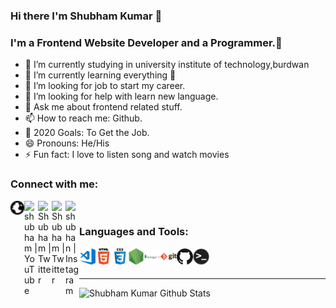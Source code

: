 ### Hi there I'm Shubham Kumar 👋

### I'm a Frontend Website Developer and a Programmer.👋

- 🔭 I’m currently studying in university institute of technology,burdwan
- 🌱 I’m currently learning everything 🤣
- 👯 I’m looking for job to start my career.
- 🤔 I’m looking for help with learn new language.
- 💬 Ask me about frontend related stuff.
- 📫 How to reach me: Github.
- 🥅 2020 Goals: To Get the Job.
- 😄 Pronouns: He/His
- ⚡ Fun fact: I love to listen song and watch movies

### Connect with me:

[<img align="left" alt="Shubham.com" width="22px" src="https://raw.githubusercontent.com/iconic/open-iconic/master/svg/globe.svg" />][website]
[<img align="left" alt="shubham | YouTube" width="22px" src="https://cdn.jsdelivr.net/npm/simple-icons@v3/icons/youtube.svg" />][youtube]
<!-- [<img align="left" alt="shubham | LinkedIn" width="22px" src="https://cdn.jsdelivr.net/npm/simple-icons@v3/icons/LinkedIn.svg" />][LinkedIn] -->
[<img align="left" alt="Shubham | Twitter" width="22px" src="https://cdn.jsdelivr.net/npm/simple-icons@v3/icons/twitter.svg" />][twitter]
[<img align="left" alt="Shubham | Twitter" width="22px" src="https://cdn.jsdelivr.net/npm/simple-icons@v3/icons/facebook.svg" />][facebook]
[<img align="left" alt="shubhan | Instagram" width="22px" src="https://cdn.jsdelivr.net/npm/simple-icons@v3/icons/instagram.svg" />][instagram]

<br />

### Languages and Tools:

<img align="left" alt="Visual Studio Code" width="26px" src="https://raw.githubusercontent.com/github/explore/80688e429a7d4ef2fca1e82350fe8e3517d3494d/topics/visual-studio-code/visual-studio-code.png" />
<img align="left" alt="HTML5" width="26px" src="https://raw.githubusercontent.com/github/explore/80688e429a7d4ef2fca1e82350fe8e3517d3494d/topics/html/html.png" />
<img align="left" alt="CSS3" width="26px" src="https://raw.githubusercontent.com/github/explore/80688e429a7d4ef2fca1e82350fe8e3517d3494d/topics/css/css.png" />
<!--[<img align="left" alt="Sass" width="26px" src="https://raw.githubusercontent.com/github/explore/80688e429a7d4ef2fca1e82350fe8e3517d3494d/topics/sass/sass.png" />][cssplaylist] -->
<!--<img align="left" alt="JavaScript" width="26px" src="https://raw.githubusercontent.com/github/explore/80688e429a7d4ef2fca1e82350fe8e3517d3494d/topics/javascript/javascript.png" />-->
<!-- [<img align="left" alt="React" width="26px" src="https://raw.githubusercontent.com/github/explore/80688e429a7d4ef2fca1e82350fe8e3517d3494d/topics/react/react.png" />][pizzaseries] -->
<!-- [<img align="left" alt="Gatsby" width="26px" src="https://raw.githubusercontent.com/github/explore/e94815998e4e0713912fed477a1f346ec04c3da2/topics/gatsby/gatsby.png" />][webdevplaylist]
[<img align="left" alt="GraphQL" width="26px" src="https://raw.githubusercontent.com/github/explore/80688e429a7d4ef2fca1e82350fe8e3517d3494d/topics/graphql/graphql.png" />][webdevplaylist] -->
<img align="left" alt="Node.js" width="26px" src="https://raw.githubusercontent.com/github/explore/80688e429a7d4ef2fca1e82350fe8e3517d3494d/topics/nodejs/nodejs.png" />
<!--[<img align="left" alt="Deno" width="26px" src="https://raw.githubusercontent.com/github/explore/361e2821e2dea67711cde99c9c40ed357061cf27/topics/deno/deno.png" />][webdevplaylist] -->
<!--<img align="left" alt="SQL" width="26px" src="https://raw.githubusercontent.com/github/explore/80688e429a7d4ef2fca1e82350fe8e3517d3494d/topics/sql/sql.png" />
<img align="left" alt="MySQL" width="26px" src="https://raw.githubusercontent.com/github/explore/80688e429a7d4ef2fca1e82350fe8e3517d3494d/topics/mysql/mysql.png" /> -->
<img align="left" alt="MongoDB" width="26px" src="https://raw.githubusercontent.com/github/explore/80688e429a7d4ef2fca1e82350fe8e3517d3494d/topics/mongodb/mongodb.png" />
<img align="left" alt="Git" width="26px" src="https://raw.githubusercontent.com/github/explore/80688e429a7d4ef2fca1e82350fe8e3517d3494d/topics/git/git.png" />
<img align="left" alt="GitHub" width="26px" src="https://raw.githubusercontent.com/github/explore/78df643247d429f6cc873026c0622819ad797942/topics/github/github.png" />
<img align="left" alt="HTML5" width="26px" src="https://raw.githubusercontent.com/github/explore/80688e429a7d4ef2fca1e82350fe8e3517d3494d/topics/terminal/terminal.png" />

<br />
<br />

---

<img align="left" alt="Shubham Kumar Github Stats" src="https://github-readme-stats.vercel.app/api?username=shubhamkumar1920&show_icons=true&hide_border=true" />

[website]: https://www.youtube.com/
[twitter]: https://twitter.com/
[facebook]: https://www.facebook.com/
[youtube]: https://www.youtube.com/
[instagram]: https://www.instagram.com/

